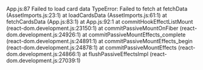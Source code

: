 App.js:87 Failed to load card data 
TypeError: Failed to fetch
    at fetchData (AssetImports.js:23:1)
    at loadCardsData (AssetImports.js:61:1)
    at fetchCardsData (App.js:83:1)
    at App.js:92:1
    at commitHookEffectListMount (react-dom.development.js:23150:1)
    at commitPassiveMountOnFiber (react-dom.development.js:24926:1)
    at commitPassiveMountEffects_complete (react-dom.development.js:24891:1)
    at commitPassiveMountEffects_begin (react-dom.development.js:24878:1)
    at commitPassiveMountEffects (react-dom.development.js:24866:1)
    at flushPassiveEffectsImpl (react-dom.development.js:27039:1)
